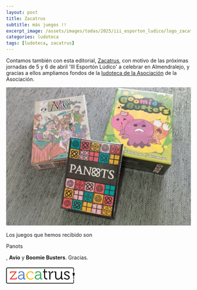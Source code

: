 ```yaml
---
layout: post
title: Zacatrus
subtitle: más juegos !!
excerpt_image: /assets/images/todas/2025/iii_esporton_ludico/logo_zacatrus_p.png
categories: ludoteca
tags: [ludoteca, zacatrus]
---
```


Contamos también con esta editorial, [Zacatrus](https://zacatrus.es/), con motivo de las próximas jornadas de 5 y 6 de abril 'III Esportón Lúdico' a celebrar en Almendralejo, y gracias a ellos ampliamos fondos de la [ludoteca de la Asociación](https://boardgamegeek.com/collection/user/AsociacionCSIBadajoz?rankobjecttype=subtype&rankobjectid=1&columns=title%7Cthumbnail%7Cversion%7Ccomment&geekranks=Board%20Game%20Rank&own=1&objecttype=thing&ff=1&subtype=boardgame) de la Asociación.

![zacatrus](/assets/images/todas/2025/ludoteca_zacatrus_2025.jpg)

Los juegos que hemos recibido son <p>Panots</p>, <b>Avio</b> y <b>Boomie Busters</b>. Gracias.

![tantrix](/assets/images/todas/2025/iii_esporton_ludico/logo_zacatrus.png)